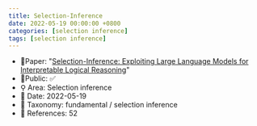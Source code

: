 ```yaml
---
title: Selection-Inference
date: 2022-05-19 00:00:00 +0800
categories: [selection inference]
tags: [selection inference]
---
```


- 📙Paper: "[Selection-Inference: Exploiting Large Language Models for Interpretable Logical Reasoning](https://www.semanticscholar.org/paper/Selection-Inference%3A-Exploiting-Large-Language-for-Creswell-Shanahan/d48b29889241551e1ee6622fa78c3fa4159255dd)"
- 🔑Public: ✅
- ⚲ Area: Selection inference
- 📅 Date: 2022-05-19
- 🔎 Taxonomy: fundamental / selection inference
- 📝 References: 52
